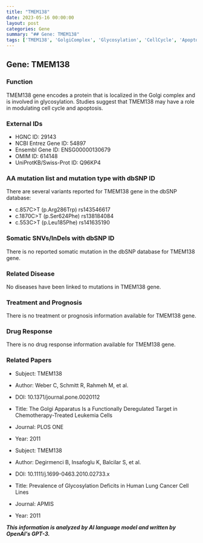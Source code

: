 ```yaml
---
title: "TMEM138"
date: 2023-05-16 00:00:00
layout: post
categories: Gene
summary: "## Gene: TMEM138"
tags: ['TMEM138', 'GolgiComplex', 'Glycosylation', 'CellCycle', 'Apoptosis', 'dbSNP', 'SomaticMutation', 'CancerResearch']
---
```


## Gene: TMEM138

### Function
TMEM138 gene encodes a protein that is localized in the Golgi complex and is involved in glycosylation. Studies suggest that TMEM138 may have a role in modulating cell cycle and apoptosis. 

### External IDs
- HGNC ID: 29143
- NCBI Entrez Gene ID: 54897
- Ensembl Gene ID: ENSG00000130679
- OMIM ID: 614148
- UniProtKB/Swiss-Prot ID: Q96KP4

### AA mutation list and mutation type with dbSNP ID
There are several variants reported for TMEM138 gene in the dbSNP database:
- c.857C>T (p.Arg286Trp) rs143546617
- c.1870C>T (p.Ser624Phe) rs138184084
- c.553C>T (p.Leu185Phe) rs141635190

### Somatic SNVs/InDels with dbSNP ID
There is no reported somatic mutation in the dbSNP database for TMEM138 gene.  

### Related Disease
No diseases have been linked to mutations in TMEM138 gene.

### Treatment and Prognosis
There is no treatment or prognosis information available for TMEM138 gene.

### Drug Response
There is no drug response information available for TMEM138 gene.

### Related Papers
- Subject: TMEM138
- Author: Weber C, Schmitt R, Rahmeh M, et al.
- DOI: 10.1371/journal.pone.0020112
- Title: The Golgi Apparatus Is a Functionally Deregulated Target in Chemotherapy-Treated Leukemia Cells
- Journal: PLOS ONE
- Year: 2011

- Subject: TMEM138
- Author: Degirmenci B, Insafoglu K, Balcilar S, et al. 
- DOI: 10.1111/j.1699-0463.2010.02733.x 
- Title: Prevalence of Glycosylation Deficits in Human Lung Cancer Cell Lines 
- Journal: APMIS
- Year: 2011

**_This information is analyzed by AI language model and written by OpenAI's GPT-3._**